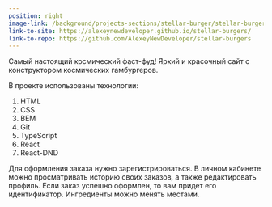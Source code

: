 ```yaml
---
position: right
image-link: /background/projects-sections/stellar-burger/stellar-burger.png
link-to-site: https://alexeynewdeveloper.github.io/stellar-burgers/
link-to-repo: https://github.com/AlexeyNewDeveloper/stellar-burgers
---
```


Самый настоящий космический фаст-фуд! Яркий и красочный сайт с конструктором космических гамбургеров.

В проекте использованы технологии:

1. HTML
2. CSS
3. BEM
4. Git
5. TypeScript
6. React
7. React-DND

Для оформления заказа нужно зарегистрироваться. В личном кабинете можно просматривать историю своих заказов, а также редактировать профиль.
Если заказ успешно оформлен, то вам придет его идентификатор. Ингредиенты можно менять местами.
